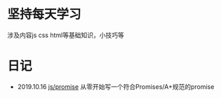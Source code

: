 # 坚持每天学习

涉及内容js css html等基础知识，小技巧等

# 日记
- 2019.10.16 [js/promise](./js/promise/readme.md) 从零开始写一个符合Promises/A+规范的promise